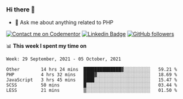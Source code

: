 ### Hi there 👋

<!--
**mustafaculban/mustafaculban** is a ✨ _special_ ✨ repository because its `README.md` (this file) appears on your GitHub profile.

Here are some ideas to get you started:

- 🌱 I’m currently learning ...
- 👯 I’m looking to collaborate on ...
- 🤔 I’m looking for help with ...
- 📫 How to reach me: ...
- 😄 Pronouns: ...
- ⚡ Fun fact: ...

-->
- 💬 Ask me about anything related to PHP

[![Contact me on Codementor](https://www.codementor.io/m-badges/karamusluk/book-session.svg)](https://www.codementor.io/@karamusluk?refer=badge)
[![Linkedin Badge](https://img.shields.io/badge/-Mustafa%20Culban-blue?style=social&logo=Linkedin&logoColor=blue&link=https://www.linkedin.com/in/mustafaculban/)](https://www.linkedin.com/in/mustafaculban/) 
[![GitHub followers](https://img.shields.io/github/followers/karamusluk?label=Follow&style=social)](https://github.com/karamusluk/?tab=follow)


📊 **This week I spent my time on**
<!--START_SECTION:waka-->
```text
Week: 29 September, 2021 - 05 October, 2021

Other        14 hrs 24 mins  ██████████████▓░░░░░░░░░░   59.21 % 
PHP          4 hrs 32 mins   ████▓░░░░░░░░░░░░░░░░░░░░   18.69 % 
JavaScript   3 hrs 45 mins   ████░░░░░░░░░░░░░░░░░░░░░   15.47 % 
SCSS         50 mins         █░░░░░░░░░░░░░░░░░░░░░░░░   03.44 % 
LESS         21 mins         ▒░░░░░░░░░░░░░░░░░░░░░░░░   01.50 % 
```
<!--END_SECTION:waka-->

